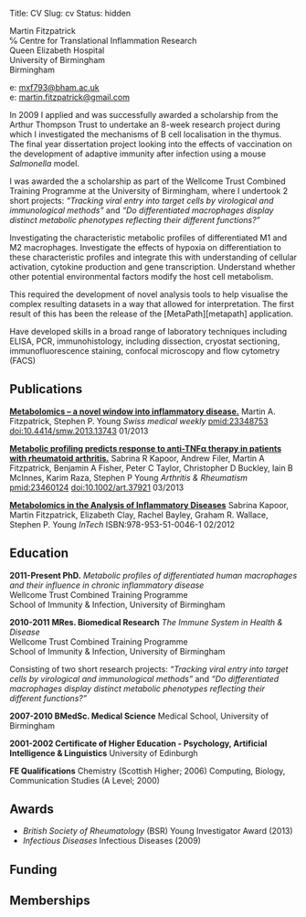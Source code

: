 Title: CV
Slug: cv
Status: hidden

Martin Fitzpatrick  
℅ Centre for Translational Inflammation Research  
Queen Elizabeth Hospital  
University of Birmingham  
Birmingham

e: [mxf793@bham.ac.uk](mailto:mxf793@bham.ac.uk)  
e: [martin.fitzpatrick@gmail.com](mailto:martin.fitzpatrick@gmail.com)



In 2009 I applied and was successfully awarded a scholarship from
the Arthur Thompson Trust to undertake an 8-week research project during which I investigated the mechanisms of B cell localisation in the thymus. The final year dissertation project looking into the effects of vaccination on the development of adaptive immunity after infection using a mouse *Salmonella* model.

I was awarded the a scholarship as part of the Wellcome Trust Combined Training Programme at the University of Birmingham, where I undertook 2 short projects: *“Tracking viral entry into target cells by virological and immunological methods”* and *“Do differentiated macrophages display distinct metabolic phenotypes reflecting their different functions?”*  


Investigating the characteristic metabolic profiles of differentiated M1 and M2 macrophages. Investigate the effects of hypoxia on differentiation to these characteristic profiles and integrate this with understanding of cellular activation, cytokine production and gene transcription. Understand whether other potential environmental factors modify the host cell metabolism.

This required the development of novel analysis tools to help visualise the complex resulting datasets in a way that allowed for interpretation. The first result of this has been the release of the [MetaPath][metapath] application.

Have developed skills in a broad range of laboratory techniques including ELISA, PCR,  immunohistology, including dissection, cryostat sectioning,
immunofluorescence staining, confocal microscopy and flow cytometry (FACS)



## Publications

[**Metabolomics – a novel window into inflammatory disease.**](http://www.smw.ch/content/smw-2013-13743/)
Martin A. Fitzpatrick, Stephen P. Young
*Swiss medical weekly* [pmid:23348753](www.ncbi.nlm.nih.gov/pubmed/23348753) [doi:10.4414/smw.2013.13743](http://dx.doi.org/10.4414/smw.2013.13743) 01/2013

[**Metabolic profiling predicts response to anti-TNFα therapy in patients with rheumatoid arthritis.**](http://onlinelibrary.wiley.com/doi/10.1002/art.37921/abstract)
Sabrina R Kapoor, Andrew Filer, Martin A Fitzpatrick, Benjamin A Fisher, Peter C Taylor, Christopher D Buckley, Iain B McInnes, Karim Raza, Stephen P Young
*Arthritis & Rheumatism* [pmid:23460124](www.ncbi.nlm.nih.gov/pubmed/23460124) [doi:10.1002/art.37921](http://dx.doi.org/10.1002/art.37921) 03/2013

[**Metabolomics in the Analysis of Inflammatory Diseases**](http://www.intechopen.com/books/metabolomics/metabolomics-in-the-analysis-of-inflammatory-diseases)
Sabrina Kapoor, Martin Fitzpatrick, Elizabeth Clay, Rachel Bayley, Graham R. Wallace, Stephen P. Young 
*InTech* ISBN:978-953-51-0046-1 02/2012 


## Education

**2011-Present PhD.** *Metabolic profiles of differentiated human macrophages and their influence in chronic inflammatory disease*  
Wellcome Trust Combined Training Programme  
School of Immunity & Infection, University of Birmingham

**2010-2011 MRes. Biomedical Research** *The Immune System in Health & Disease*  
Wellcome Trust Combined Training Programme  
School of Immunity & Infection, University of Birmingham

Consisting of two short research projects: *“Tracking viral entry into target cells by virological and immunological methods”* and *“Do differentiated macrophages display distinct metabolic phenotypes reflecting their different functions?”*


**2007-2010 BMedSc. Medical Science**
Medical School, University of Birmingham

**2001-2002	Certificate of Higher Education - Psychology, Artificial Intelligence & Linguistics**
University of Edinburgh

**FE Qualifications**
Chemistry (Scottish Higher; 2006)  Computing, Biology, Communication Studies (A Level; 2000)

## Awards

* *British Society of Rheumatology* (BSR) Young Investigator Award (2013)  
* *Infectious Diseases* Infectious Diseases (2009)


## Funding



## Memberships

		
